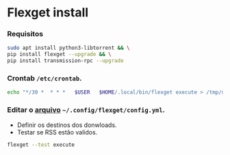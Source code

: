 # Flexget install
### Requisitos
   ```bash
   sudo apt install python3-libtorrent && \
   pip install flexget --upgrade && \
   pip install transmission-rpc --upgrade
   ```
### Crontab `/etc/crontab`.
   ```bash
   echo "*/30 *  * * *   $USER   $HOME/.local/bin/flexget execute > /tmp/dtest_erro.log 2>&1" | sudo tee -a /etc/crontab
   ```
### Editar o [arquivo](https://raw.githubusercontent.com/alannssantos/recipes/refs/heads/main/archives/config.yml) `~/.config/flexget/config.yml`.
   * Definir os destinos dos donwloads.
   * Testar se RSS estão validos.
   ```bash
   flexget --test execute
   ```
